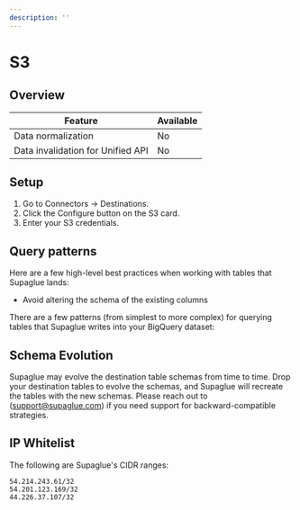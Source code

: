 ```yaml
---
description: ''
---
```


# S3

## Overview

| Feature                           | Available |
| --------------------------------- | --------- |
| Data normalization                | No        |
| Data invalidation for Unified API | No        |

## Setup

1. Go to Connectors -> Destinations.
2. Click the Configure button on the S3 card.
3. Enter your S3 credentials.

## Query patterns

Here are a few high-level best practices when working with tables that Supaglue lands:

- Avoid altering the schema of the existing columns

There are a few patterns (from simplest to more complex) for querying tables that Supaglue writes into your BigQuery dataset:

## Schema Evolution

Supaglue may evolve the destination table schemas from time to time. Drop your destination tables to evolve the schemas, and Supaglue will recreate the tables with the new schemas. Please reach out to ([support@supaglue.com](mailto:support@supaglue.com)) if you need support for backward-compatible strategies.

## IP Whitelist

The following are Supaglue's CIDR ranges:

```
54.214.243.61/32
54.201.123.169/32
44.226.37.107/32
```
